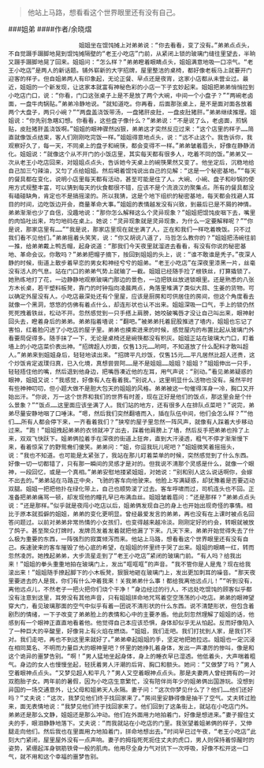 > 他站上马路，想看看这个世界眼里还有没有自己。

###姐弟
####作者/余晓熠

						姐姐坐在馄饨摊上对弟弟说：“你去看看，变了没有。”弟弟点点头，不自觉蹑手蹑脚地晃到馄饨摊隔壁的“老王小吃店”门前，从紧闭上锁的玻璃门缝往里望去，半晌又蹑手蹑脚地晃了回来。姐姐问：“怎么样？”弟弟瞪着眼睛点头，姐姐满意地吸一口凉气。“老王小吃店”是两人的新话题。铺外崭新的大字招牌，屋里整洁的桌椅，都好像老板马上就要开门迎客的样子。但自姐弟两人有印象起，无论正餐、早点还是夜宵，这家小店都从未营业过。最近，姐姐的一个新发现，让这家本就富有神秘色彩的小店一下子玄妙起来。姐姐把弟弟悄悄拉到小吃店门口，说：“你看，门口这张桌子上是不是放了两个大碗，中间一个小盘子？”“两碗老卤面，一盘牛肉锅贴。”弟弟冷静地说。“就知道吃。你再看，后面那张桌上，是不是面对面各放着两个大盘子，两只小碗？”“两盘盖浇饭带汤，一盘猪肝皮肚，一盘皮肚猪肝。”弟弟继续推理。姐姐说：“你先别急瞎幻想。你看看，这些盘子像什么？”弟弟说：“不是说了么，老卤面，煎锅贴，皮肚猪肝盖浇饭啊。”姐姐的眼神骤然凶狠，弟弟这才突然反应过来：“这个店里的样子……简直就像饭点结束，客人们刚刚吃完饭一样。”姐姐得意地点头，说：“远不止这个。我告诉你，我观察好久了，每一天，不同桌上的盘子和碗筷，都会变得不一样。”弟弟皱着眉头，好像在静静消化。姐姐说：“就像这个从不开门的小饭店里，其实每天都有很多人，吃着不同的饭。”弟弟又一次从老王小吃店回来，对姐姐点点头，告诉她今天桌上的碗筷果然又变了。他坐定后，沉稳地给自己加三勺辣油，又匀了点给姐姐。然后喝着馄饨说出自己的见解：“这是一个秘密基地。”“每天的餐具都在变化，说明小店里每天都有活动，甚至可能是住了人。大碗、小碗、盘子和砂锅的使用方式规整丰富，可以猜到每天的伙食都很不错，应该不是个流浪汉的聚集点。所有的餐具都没有磕碰缺角，肯定也不是搞摇滚的。所以我猜，这是个地下组织的秘密基地，每天都会找避人耳目的时间，边吃饭边开会，商量革命大事。”姐姐的表情越发没有兴致，到最后已是不屑的神情。弟弟渐渐也少了自信，没趣地说：“那你怎么解释这么个灵异现象？”姐姐把馄饨皮咽下去，嘴里的肉馅吐出来，均匀地码在桌上。她说：“灵异现象就是灵异现象，为什么一定要解释呢？”“你是说，那家店里有……”“我是说，那家店里现在就坐满了人，正在和我们一样吃着晚饭。只不过我们看不见他们。”弟弟摇着头笑笑，说：“你又胡说八道了，马哲怎么教你的？”姐姐把汤碗往前一推，给弟弟戴上鸭舌帽，起身说道：“那我们今天夜里就溜进去看看，有没有你说的秘密基地、革命会议。你敢吗？”弟弟把帽子摘下，按回到姐姐的头上，说：“谁不敢谁是秃子。”夜深人静的时候，街道上散步着早恋的男女和神经兮兮的姐弟。“老王小吃店”在深夜里漆黑一片，丝毫没有活人的气息。站在门口的弟弟气势上就输了一截。姐姐已经随手捡了根铁丝，打算撬锁了。她熟练地打了花，一边静静地观察玻璃门那边的景色，一边把铁丝放进锁眼里。还是熟悉的八张方木长桌，若干塑料板凳，靠门的时钟指向凌晨两点，角落里堆满了类似大蒜、生姜的货物。可以确定外屋没有人。小吃店最深处还有个里屋，应该是厨房和可供居住的房间，但这个角度看去就像一个黑洞，悠悠的仿佛有着点什么，却连形状也认不出来。姐姐深吸一口气，手上的锁仍然死死拽着铁丝，松动不开。忽然感觉到一只手搭上肩膀，她咬破嘴唇才没让自己叫出来，眼神射回头去，瞪着身后的弟弟。弟弟指着墙说：“翻吧。”被弟弟托着屁股推进了墙内，姐姐也忘记了害怕，红着脸闪进了小吃店的屋子里。弟弟也摸索进来的时候，感觉屋内的布置比起从玻璃门外看要局促得多。随手抹了一下，无论是桌椅还是碗筷都没有积灰。姐姐正站在玻璃大门口，盯着墙上的小吃店菜价表出神。“招牌超人炒面，仅售13元……哟呵，不知道放了什么配料才敢叫超人。”弟弟来到姐姐身后，轻轻地读出来。“招牌平凡炒饭，仅售15元……平凡居然比超人还贵，这个炒饭肯定返璞归真，已入化境，真想尝尝阿……是不是姐姐……姐姐？姐姐？”姐姐伸出一只手，轻轻捂住他的嘴，然后退到他身边，把嘴唇凑近他的左耳，用气声说：“别动。”看见弟弟疑惑的眼神，姐姐又说：“我感觉，好像有人在看着我。”别说人，这里明显什么活物也没有。虽然平时有些神神叨叨，但小题大做不是胆大包天的姐姐的风格。弟弟被这一句催得浑身一冷，胸口又开始出汗。“你说，万一这个世界和我们的世界有时差，现在正好是他们的饭点，那这里会是个什么景象？”“饭点……这里面应该坐满了人。我们站的地方，还有很多人在排队点菜吧？”说完，弟弟尽量安静地咽了口唾沫。“嗯，然后我们突然翻墙而入，插在队伍中间，他们会怎么样？”“他们……所有人都会停下来，一齐看着我们？”狭窄的屋子里忽然一阵风声，就像有人踩着大步移动过来。“跑！”姐姐拽起弟弟的衣领就冲了出去，踩着他肩膀上了墙，然后反手把弟弟也拎了上来，双双飞快跃下。姐弟俩拉着手在深夜的街道上狂奔，直到大汗浸透，粗气不停才渐渐慢下来，看着惊呆了的野鸳鸯们傻笑。弟弟问：“姐，你逗我玩儿呢吧？”姐姐微笑着摇摇头，说：“我也不知道。也可能是太紧张了，我站在那儿盯着菜单的时候，突然感觉到了什么东西。好像一切一切都错了，只有那一瞬间的灵感才是对的。但我说不清那个灵感是什么，就像一个眼神，一段回忆，或是一个真相。”弟弟安慰地搂紧姐姐，对她说：“别和别人这么说话啊你，会嫁不出去的。”弟弟站在马路正中央，飞驰的客车向他驶来。他脸上写满疑惑，却犹豫着是否要迈动双腿。姐姐一把把他扑在绿化带上，自己也顺势滚了过去。客车呼啸而过，司机连头也不回。正准备把弟弟痛骂一顿，却发现他的瞳孔早已布满血丝。姐姐皱着眉问：“还是那样？”弟弟点点头说：“还是那样。”似乎就是夜闯小吃店以后，姐弟俩发现自己的身上也开始出现奇怪的事情。相比于原本就孤僻的姐姐，弟弟的变化更明显。曾经最爱发言的弟弟，再也没有在上课时被点名回答问题过。以前对弟弟非常热情的小女孩们，也变得越来越冷淡。刚刚定好的约会，转眼就被放了鸽子。甚至聚众打牌时，发牌员发着发着就把他漏了下来。几天下来，弟弟开始觉得失去了什么极为重要的东西，一阵强烈的寂寞倾泻而来。他站上马路，想看看这个世界眼里还有没有自己。疾速驶来的客车摧毁了他心底的希望，在姐姐的怀里终于哭了出来。姐姐的眼睛一红，转而忽然凌厉。她拽起弟弟，大步流星走到了“老王小吃店”紧闭的玻璃门前。“有人吗？给我出来！”姐姐的拳头重重地拍在玻璃门上，发出“哐哐哐”的声音。“我不管你是人是鬼？现在给我滚出来！”姐姐随手撩起脚下的小木板凳，狠狠地砸在玻璃门上，发出更加刺耳的噪音。“那天夜里要进去的人是我，你们有什么冲着我来！关我弟弟什么事！都给我离他远点儿！”“听到没有，离他远点儿，不然老子一把火把你们烧个干净！”身边经过的行人，不远处吃馄饨的顾客似乎都没有注意到这里，耳旁没有其他声音，只有姐姐拼命地咒骂着空空荡荡的小吃店。弟弟的眼神望穿大门，看见玻璃那面的空气中似乎有着一团说不清形状的什么东西。说不清楚形状，但包含着剧烈的情绪，一下子改变了弟弟脸上的表情和心中的主要矛盾。他此刻忽然理解了姐姐的话，他感到有一个眼神正直直地看着他。他觉得自己本应该恐惧，身体却似乎无从怕起。反而好像陷入了一种巨大的辛酸里，好像背上有火焰在燃烧。“姐姐，我们走吧。我们打扰到人家，是我们不对。我们走吧，再也不到这里来就好了。”弟弟牵起姐姐的手，坚定地把她拉远。姐姐也一定沉浸在相同莫名、不明而力量巨大的眼神里吧？怀里的她挣扎着身体，发出一声凄厉的惨叫，像是和这个诡异的噩梦告别。“啊！”男人猛地坐起身体，身上的睡衣早已湿透。他低着头，大声喘着粗气。身边的女人也慢慢坐起，轻抚着男人汗潮的后背、胸口和额头。她问：“又做梦了吗？”男人空着眼神点点头。“又梦见超人和平凡？”男人又空着眼神点点头。那是夫妻两人曾经拥有的一对双胞胎子女。两年前的暑假，因为小吃店生意繁忙，没有陪伴尚年少的姐弟俩出国游玩。没想到异国的一场交通意外，让父母和姐弟天人永隔。妻子问：“这次你梦见什么了？他们……他们还好吗？”丈夫说：“这次，我梦见他们终于找回家来了。”房间里安静得像是抽干了空气。丈夫转过脸来，面无表情地说：“我梦见他们终于找回家来了。他们回到了这条街上，就站在小吃店门外。弟弟还是那么文静，姐姐还是那么冲动。他们在外面用力地拍着门，好像是想进来。”妻子握住丈夫的手，眼泪静静地落下。丈夫说：“而我就站在小吃店的门里。我张望着姐弟俩的样子，又伸腿走向他们。然后我也在里面用力地拍着门，拼命地想出去。”时间早已过午夜，“老王小吃店”此刻大门紧闭，屋里屋外没有一点声响。妻子的拇指死死扼住丈夫的虎口，男人则保持着惊醒时的姿势，紧绷起浑身钢筋铁骨一般的肌肉。他用尽全身力气对抗下一次呼吸，好像不松开这一口气，就不用和这个幸福的噩梦告别。			  		